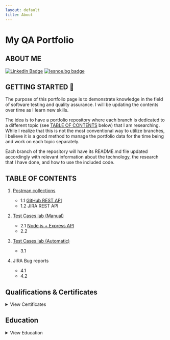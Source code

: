 ```yaml
---
layout: default
title: About
---
```


# My QA Portfolio

## ABOUT ME


[![Linkedin Badge](https://img.shields.io/badge/-mmihaylov-blue?style=flat-square&logo=Linkedin&logoColor=white&link=https://www.linkedin.com/in/mihmihaylov/)](https://www.linkedin.com/in/mihmihaylov/)
[![lesnoe.bg badge](https://img.shields.io/badge/lesnoe.bg-8A2BE2)](https://lesnoe.bg/)

## GETTING STARTED 🚀
The purpose of this portfolio page is to demonstrate knowledge in the field of software testing and quality assurance. I will be updating the contents over time as I learn new skills.

The idea is to have a portfolio repository where each branch is dedicated to a different topic (see [TABLE OF CONTENTS](#table-of-contents) below) that I am researching. While I realize that this is not the most conventional way to utilize branches, I believe it is a good method to manage the portfolio data for the time being and work on each topic separately.

Each branch of the repository will have its README.md file updated accordingly with relevant information about the technology, the research that I have done, and how to use the included code.

## TABLE OF CONTENTS

1. [Postman collections](https://github.com/mimmato/portfolio/tree/Postman-collection)
   - 1.1 [GitHub REST API](https://github.com/mimmato/portfolio/tree/Postman-collection/Postman%20Collections)
   - 1.2 JIRA REST API 

2. [Test Cases lab (Manual)]()
   - 2.1 [Node.js + Express API](https://github.com/mimmato/portfolio/tree/nodeJS_Express_API)
   - 2.2

3. [Test Cases lab (Automatic)]()
   - 3.1 

4. JIRA Bug reports
   - 4.1
   - 4.2

## Qualifications & Certificates

<details>
<summary>View Certificates</summary>

| Certificate                                                                                          | Date       | Organization |
|------------------------------------------------------------------------------------------------------|------------|--------------|
| [QA Fundamentals and Manual Testing](https://softuni.bg/Certificates/Details/213880/6219cf19)        | Apr 2024   | SoftUni      |
| [Software Technologies](https://softuni.bg/certificates/details/206329/f5488dd8)                     | Jan 2024   | SoftUni      |
| [Capstone: Applying Project Management in the Real World](https://www.coursera.org/account/accomplishments/verify/38BMAN2Y59WM) | Jan 2024   | Google       |
| [QA Basics](https://softuni.bg/certificates/details/178607/9ecc6617)                                 | Jul 2023   | SoftUni      |

</details>

## Education

<details>
<summary>View Education</summary>

| Years      | Degree                              | Field of Study                          | Grade       | Location           | Description                                                                                                                                                                                                                                                                                              |
|------------|-------------------------------------|-----------------------------------------|-------------|--------------------|----------------------------------------------------------------------------------------------------------------------------------------------------------------------------------------------------------------------------------------------------------------------------------------------------------|
| 2014-2017  | Bachelor of Arts (BA)               | Popular Music                           | 2:1 Hons    | Middlesex University | I graduated from Middlesex University with a BA degree in Popular Music. My training was in contemporary music performance, composition, production, and business studies. I developed practical skills in playing instruments, songwriting, and music technology, and had opportunities to perform in some of the largest London venues. The program also covered music theory, history, and cultural studies. |
| 2011-2014  | BTEC                                | Information Technology (Business Information Systems) | Distinction | Aylesbury College   | I earned a BTEC in Information Technology, with my final year focused on Business Information Systems. Throughout the program, I gained practical skills in IT fundamentals, including software development, networking, and database management. In the final year, I specialized in Business Information Systems, learning how to design, implement, and manage information systems to support business operations and decision-making. This education has equipped me with a strong foundation in both IT and business applications, preparing me for various roles in the tech industry. |

</details>